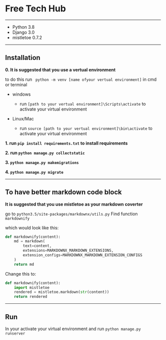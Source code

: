 # Free Tech Hub

---

- Python 3.8
- Django 3.0
- mistletoe 0.7.2
---
## Installation

**0. It is suggested that you use a vertual environment**

to do this run ` python -m venv [name ofyour vertual environment]` in cmd or terminal

- windows

  - run `[path to your vertual environment]\Scripts\activate` to activate your virtual environment

- Linux/Mac

  - run `source [path to your vertual environment]\bin\activate` to activate your virtual environment

**1.  run `pip install requirements.txt` to install requirements**

**2. run `python manage.py collectstatic`**

**3. `python manage.py makemigrations`**

**4. `python manage.py migrate`**

---
## To have better markdown code block

**It is suggested that you use mistletoe as your markdown coverter**

go to `python3.5/site-packages/markdownx/utils.py`
 Find function `markdownify`

which would look like this:

```python
def markdownify(content):
    md = markdown(
        text=content,
        extensions=MARKDOWNX_MARKDOWN_EXTENSIONS,
        extension_configs=MARKDOWNX_MARKDOWN_EXTENSION_CONFIGS
    )
    return md
```

Change this to:

```python
def markdownify(content):
    import mistletoe
    rendered = mistletoe.markdown(str(content))
    return rendered 
```

---

## Run

In your activate your virtual environment and run `python manage.py runserver`
